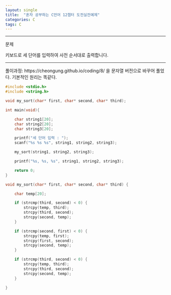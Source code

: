 ```yaml
---
layout: single
title:  "혼자 공부하는 C언어 12챕터 도전실전예제"
categories: C
tags: C
---
```


<hr/>
문제

키보드로 세 단어를 입력하여 사전 순서대로 출력합니다.


<hr/>
 풀이과정: https://cheongung.github.io/coding/8/ 을 문자열 버전으로 바꾸어 풀었다.
 기본적인 원리는 똑같다.

```c
#include <stdio.h>
#include <string.h>

void my_sort(char* first, char* second, char* third);

int main(void){

	char string1[20];
	char string2[20];
	char string3[20];

	printf("세 단어 입력 : ");
	scanf("%s %s %s", string1, string2, string3);

	my_sort(string1, string2, string3);

	printf("%s, %s, %s", string1, string2, string3);

	return 0;
}

void my_sort(char* first, char* second, char* third) {

	char temp[20];

	if (strcmp(third, second) < 0) {
		strcpy(temp, third);
		strcpy(third, second);
		strcpy(second, temp);
	}

	if (strcmp(second, first) < 0) {
		strcpy(temp, first);
		strcpy(first, second);
		strcpy(second, temp);
	}

	if (strcmp(third, second) < 0) {
		strcpy(temp, third);
		strcpy(third, second);
		strcpy(second, temp);
	}

}
```

